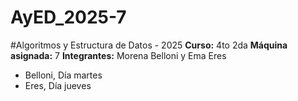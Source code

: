 # AyED_2025-7
#Algoritmos y Estructura de Datos - 2025
**Curso:** 4to 2da
**Máquina asignada:** 7
**Integrantes:** Morena Belloni y Ema Eres
- Belloni, Día martes
- Eres, Día jueves
